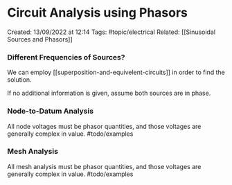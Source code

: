 # Circuit Analysis using Phasors
Created: 13/09/2022 at 12:14
Tags: #topic/electrical
Related: [[Sinusoidal Sources and Phasors]]

### Different Frequencies of Sources?
We can employ [[superposition-and-equivelent-circuits]] in order to find the solution.

If no additional information is given, assume both sources are in phase.

### Node-to-Datum Analysis
All node voltages must be phasor quantities, and those voltages are generally complex in value.
#todo/examples

### Mesh Analysis
All mesh analysis must be phasor quantities, and those voltages are generally complex in value.
#todo/examples
